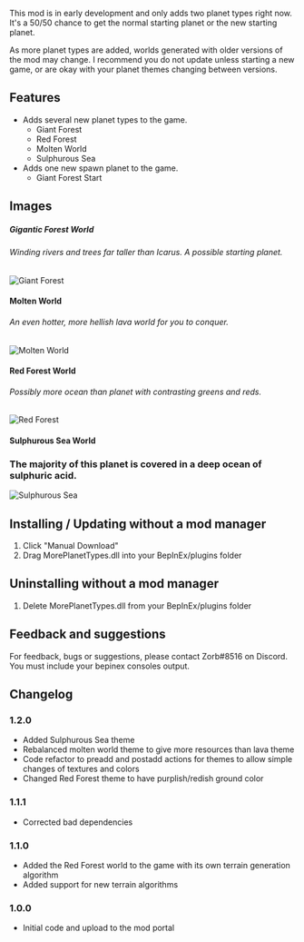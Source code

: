 This mod is in early development and only adds two planet types right now.
It's a 50/50 chance to get the normal starting planet or the new starting planet.

As more planet types are added, worlds generated with older versions of the mod may change. 
I recommend you do not update unless starting a new game, or are okay with your planet themes changing between versions.

## Features
- Adds several new planet types to the game.
	* Giant Forest
	* Red Forest
	* Molten World
	* Sulphurous Sea
- Adds one new spawn planet to the game.
	* Giant Forest Start

## Images
##### Gigantic Forest World
###### Winding rivers and trees far taller than Icarus. A possible starting planet.

![Giant Forest](https://i.imgur.com/KH4yJ56.png "Gigantic Forest World")

#### Molten World
###### An even hotter, more hellish lava world for you to conquer.

![Molten World](https://i.imgur.com/PXXlMSw.jpg "Molten World")

#### Red Forest World
###### Possibly more ocean than planet with contrasting greens and reds.

![Red Forest](https://i.imgur.com/v9W3zRw.png "Red Forest World")

#### Sulphurous Sea World
### The majority of this planet is covered in a deep ocean of sulphuric acid.
![Sulphurous Sea](https://i.imgur.com/A0xLJaZ.jpg "Sulphurous Sea World")

## Installing / Updating without a mod manager
1. Click "Manual Download"
2. Drag MorePlanetTypes.dll into your BepInEx/plugins folder

## Uninstalling without a mod manager
1. Delete MorePlanetTypes.dll from your BepInEx/plugins folder

## Feedback and suggestions
For feedback, bugs or suggestions, please contact Zorb#8516 on Discord.
You must include your bepinex consoles output.

## Changelog
### 1.2.0
- Added Sulphurous Sea theme
- Rebalanced molten world theme to give more resources than lava theme
- Code refactor to preadd and postadd actions for themes to allow simple changes of textures and colors
- Changed Red Forest theme to have purplish/redish ground color
### 1.1.1
- Corrected bad dependencies
### 1.1.0
- Added the Red Forest world to the game with its own terrain generation algorithm
- Added support for new terrain algorithms
### 1.0.0
- Initial code and upload to the mod portal
